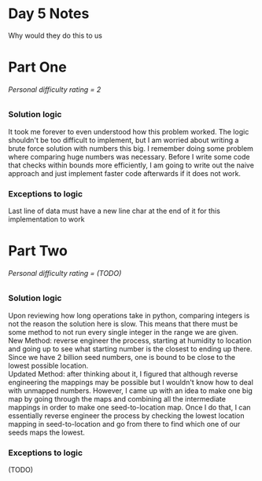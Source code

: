 # Day 5 Notes

Why would they do this to us

# Part One
###### Personal difficulty rating = 2

### Solution logic
It took me forever to even understood how this problem worked. The logic shouldn't be too difficult to implement, but I am worried about writing a brute force solution with numbers this big. I remember doing some problem where comparing huge numbers was necessary. Before I write some code that checks within bounds more efficiently, I am going to write out the naive approach and just implement faster code afterwards if it does not work.

### Exceptions to logic
Last line of data must have a new line char at the end of it for this implementation to work

# Part Two
###### Personal difficulty rating = (TODO)

### Solution logic
Upon reviewing how long operations take in python, comparing integers is not the reason the solution here is slow. This means that there must be some method to not run every single integer in the range we are given.  
New Method: reverse engineer the process, starting at humidity to location and going up to see what starting number is the closest to ending up there. Since we have 2 billion seed numbers, one is bound to be close to the lowest possible location.  
Updated Method: after thinking about it, I figured that although reverse engineering the mappings may be possible but I wouldn't know how to deal with unmapped numbers. However, I came up with an idea to make one big map by going through the maps and combining all the intermediate mappings in order to make one seed-to-location map. Once I do that, I can essentially reverse engineer the process by checking the lowest location mapping in seed-to-location and go from there to find which one of our seeds maps the lowest.

### Exceptions to logic
(TODO)